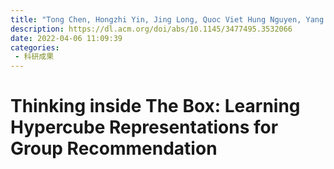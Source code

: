 ```yaml
---
title: "Tong Chen, Hongzhi Yin, Jing Long, Quoc Viet Hung Nguyen, Yang Wang, and Meng Wang. 2022. Thinking inside The Box: Learning Hypercube Representations for Group Recommendation. In Proceedings of the 45th International ACM SIGIR Conference on Research and Development in Information Retrieval (SIGIR '22). Association for Computing Machinery, New York, NY, USA, 1664–1673."
description: https://dl.acm.org/doi/abs/10.1145/3477495.3532066
date: 2022-04-06 11:09:39
categories:
 - 科研成果
---
```

# Thinking inside The Box: Learning Hypercube Representations for Group Recommendation